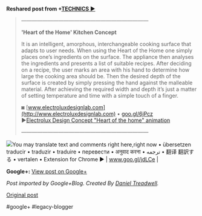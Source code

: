 <!--
date: '2012-02-09'
published: true
slug: 2012-02-blog-post
time_to_read: 5
title: "\u2014\u2014\u2014\u2014\u2014\u2014\u2014\u2014\u2014\u2014\u2014\u2014\u2014\
  \u2014\u2014\u2014\u2014\u2014\u2014\u2014\u2014\u2014\u2014\u2014"
-->

  
  
**Reshared post from +[TECHNICS ►](https://plus.google.com/102786751626732213960)**  
> ————————————————————————  
>   
> **'Heart of the Home' Kitchen Concept**  
>   
> It is an intelligent, amorphous, interchangeable cooking surface that adapts to user needs. When using the Heart of the Home one simply places one’s ingredients on the surface. The appliance then analyses the ingredients and presents a list of suitable recipes. After deciding on a recipe, the user marks an area with his hand to determine how large the cooking area should be. Then the desired depth of the surface is created by simply pressing the hand against the malleable material. After achieving the required width and depth it’s just a matter of setting temperature and time with a simple touch of a finger.  
>   
> ◙ [www.electroluxdesignlab.com](http://www.electroluxdesignlab.com) • [goo.gl/6jPcz](http://goo.gl/6jPcz)  
> ►[Electrolux Design Concept "Heart of the home" animation](http://www.youtube.com/watch?feature=player_detailpage&v=qwLpquelYFI)  
>   
> ————————————————————————

  
[![](https://lh4.googleusercontent.com/-kbJmt1qtkuI/TzOfzVkT_7I/AAAAAAAASv0/ttzVwCfzJ4g/ELECTROLUX_Future+kitchen.gif)](https://lh4.googleusercontent.com/-kbJmt1qtkuI/TzOfzVkT_7I/AAAAAAAASv0/ttzVwCfzJ4g/ELECTROLUX_Future+kitchen.gif)You may translate text and comments right here,right now • übersetzen traducir • traduzir • traduire • перевести • अनुवाद करना • ترجمه • 翻译 翻訳する • vertalen • Extension for Chrome ► | www.goo.gl/jdLCe |

**Google+:** [View post on Google+](https://plus.google.com/103392016560023386646/posts/4nHKCvhM4wh)

  
  
*Post imported by Google+Blog. Created By [Daniel Treadwell](http://minimali.se/).*

[Original post](https://ysfk.blogspot.com/2012/02/blog-post.html)

#google+ #legacy-blogger 